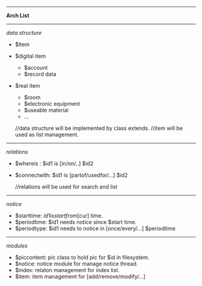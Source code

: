 -----
**Arch List**

-----
*data structure*

 - $Item
  - $digital item
    - $account
    - $record data
  - $real item
    - $room
    - $electronic equipment
    - $useable material
    - ...



    //data structure will be implemented by class extends.
    //item will be used as list management.
    

-----
*relations*

 - $whereis : $id1 is [in/on/..] $id2
 - $connectwith: $id1 is [partof/usedfor/...] $id2



    //relations will be used for search and list



-----
*notice*

 - $starttime: $id1 is start from [$cur] time.
 - $periodtime: $id1 needs notice since $start time.
 - $periodtype: $id1 needs to notice in [once/every/...] $periodtime

 
-----
*modules*

 - $piccontent: pic class to hold pic for $id in filesystem.
 - $notice:  notice module for manage notice thread.
 - $index: relaton management for index list.
 - $item: item management for [add/remove/modify/...]







